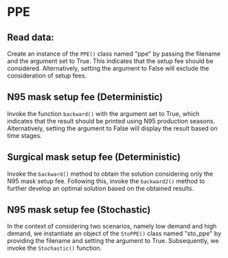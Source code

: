 # PPE

## Read data: 
Create an instance of the `PPE()` class named "ppe" by passing the filename and the argument set to True. This indicates that the setup fee should be considered. Alternatively, setting the argument to False will exclude the consideration of setup fees.
      
## N95 mask setup fee (Deterministic)
Invoke the function `backward()` with the argument set to True, which indicates that the result should be printed using N95 production seasons. Alternatively, setting the argument to False will display the result based on time stages.

## Surgical mask setup fee (Deterministic)
Invoke the `backward()` method to obtain the solution considering only the N95 mask setup fee. Following this, invoke the `backward2()` method to further develop an optimal solution based on the obtained results.

## N95 mask setup fee (Stochastic)
In the context of considering two scenarios, namely low demand and high demand, we instantiate an object of the `StoPPE()` class named "sto_ppe" by providing the filename and setting the argument to True. Subsequently, we invoke the `Stochastic()` function.
